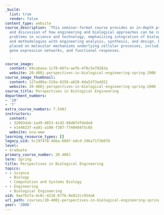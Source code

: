 ```yaml
---
_build:
  list: true
  render: false
content_type: website
course_description: 'This seminar-format course provides an in-depth presentation
  and discussion of how engineering and biological approaches can be combined to solve
  problems in science and technology, emphasizing integration of biological information
  and methodologies with engineering analysis, synthesis, and design. Emphasis is
  placed on molecular mechanisms underlying cellular processes, including signal transduction,
  gene expression networks, and functional responses.

  '
course_image:
  content: 69cabaea-1c70-06fa-aefb-4f0c5e79283a
  website: 20-400j-perspectives-in-biological-engineering-spring-2006
course_image_thumbnail:
  content: 127ad86a-519a-8256-a620-4da53f3add21
  website: 20-400j-perspectives-in-biological-engineering-spring-2006
course_title: Perspectives in Biological Engineering
department_numbers:
- '20'
- '7'
extra_course_numbers: 7.548J
instructors:
  content:
  - 32003dab-1ad9-d853-4cd2-88d8f4fde6e8
  - e144823f-ea01-a100-f387-7740404f5c05
  website: ocw-www
learning_resource_types: []
legacy_uid: 5c197478-46ba-609f-edcd-196a71f3b070
level:
- Graduate
primary_course_number: 20.400J
term: Spring
title: Perspectives in Biological Engineering
topics:
- - Science
  - Biology
  - Computation and Systems Biology
- - Engineering
  - Biological Engineering
uid: 9ae7b1fa-4c0c-4216-87fb-8e812cc954a6
url_path: courses/20-400j-perspectives-in-biological-engineering-spring-2006
year: '2006'
---
```


